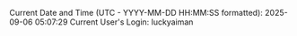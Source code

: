 Current Date and Time (UTC - YYYY-MM-DD HH:MM:SS formatted): 2025-09-06 05:07:29
Current User's Login: luckyaiman
